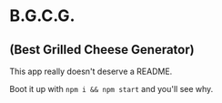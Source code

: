 # B.G.C.G.

## (Best Grilled Cheese Generator)

This app really doesn't deserve a README.

Boot it up with `npm i && npm start` and you'll see why.
